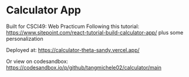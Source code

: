 # Calculator App 

Built for CSCI49: Web Practicum
Following this tutorial: https://www.sitepoint.com/react-tutorial-build-calculator-app/ plus some personalization

Deployed at: https://calculator-theta-sandy.vercel.app/

Or view on codesandbox: https://codesandbox.io/p/github/tangmichele02/calculator/main
